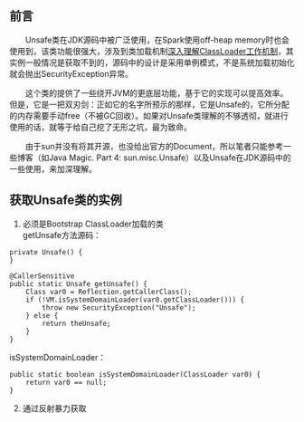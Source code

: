 ## 前言
　　Unsafe类在JDK源码中被广泛使用，在Spark使用off-heap memory时也会使用到，该类功能很强大，涉及到类加载机制[深入理解ClassLoader工作机制](https://blog.csdn.net/zyzzxycj/article/details/89846181)，其实例一般情况是获取不到的，源码中的设计是采用单例模式，不是系统加载初始化就会抛出SecurityException异常。  

　　这个类的提供了一些绕开JVM的更底层功能，基于它的实现可以提高效率。但是，它是一把双刃剑：正如它的名字所预示的那样，它是Unsafe的，它所分配的内存需要手动free（不被GC回收）。如果对Unsafe类理解的不够透彻，就进行使用的话，就等于给自己挖了无形之坑，最为致命。  

　　由于sun并没有将其开源，也没给出官方的Document，所以笔者只能参考一些博客（如Java Magic. Part 4: sun.misc.Unsafe）以及Unsafe在JDK源码中的一些使用，来加深理解。

## 获取Unsafe类的实例
1. 必须是Bootstrap ClassLoader加载的类  
getUnsafe方法源码：  
```
private Unsafe() {
}

@CallerSensitive
public static Unsafe getUnsafe() {
    Class var0 = Reflection.getCallerClass();
    if (!VM.isSystemDomainLoader(var0.getClassLoader())) {
    	throw new SecurityException("Unsafe");
    } else {
    	return theUnsafe;
    }
}
```

isSystemDomainLoader：
```
public static boolean isSystemDomainLoader(ClassLoader var0) {
	return var0 == null;
}
```

2. 通过反射暴力获取
